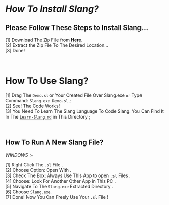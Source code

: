 # *How To Install Slang?*
## **Please Follow These Steps to Install Slang...**  
[1] Download The Zip File from **[Here](https://drive.google.com/uc?id=1yuHNKvUtlSrzQMygXMWNRjr9xZRU5cLT&export=download)**.  
[2] Extract the Zip File To The Desired Location...  
[3] Done!

<br>

# **How To Use Slang?**
[1] Drag The `Demo.sl` or Your Created File Over Slang.exe `or` Type Command: `Slang.exe Demo.sl` ;  
[2] See! The Code Works!  
[3] You Need To Learn The Slang Language To Code Slang. You Can Find It In The [`Learn-Slang.md`](Learn-Slang.md) in This Directory ;


<br>

## **How To Run A New Slang File?**
*WINDOWS :-*

[1] Right Click The `.sl` File .  
[2] Choose Option: Open With .  
[3] Check The Box: Always Use This App to open `.sl` Files .  
[4] Choose: Look For Another Other App in This PC .  
[5] Navigate To The `Slang.exe` Extracted Directory .  
[6] Choose `Slang.exe`.  
[7] Done! Now You Can Freely Use Your `.sl` File !
